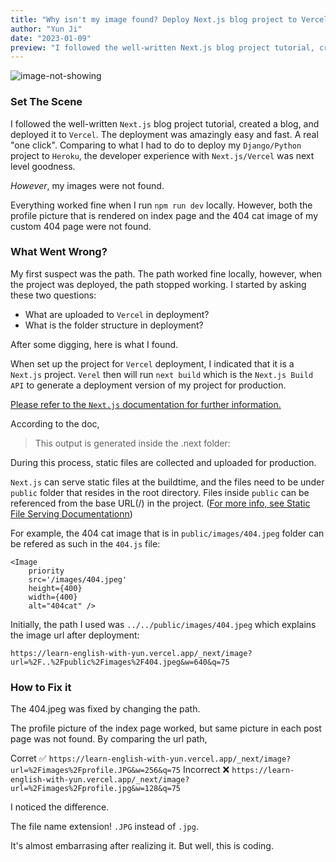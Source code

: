 ```yaml
---
title: "Why isn't my image found? Deploy Next.js blog project to Vercel"
author: "Yun Ji"
date: "2023-01-09"
preview: "I followed the well-written Next.js blog project tutorial, created a blog, and deployed it to Vercel. The deployment was amazingly easy and fast. A real one click. Comparing to what I had to do to deploy my Django/Python project to Heroku, the developer experience with Next.js/Vercel was next level goodness."
---
```


![image-not-showing](/images/image-not-showing.jpg)

### Set The Scene

I followed the well-written `Next.js` blog project tutorial, created a blog, and deployed it to `Vercel`. The deployment was amazingly easy and fast. A real "one click". Comparing to what I had to do to deploy my `Django/Python` project to `Heroku`, the developer experience with `Next.js/Vercel` was next level goodness.

_However_, my images were not found.

Everything worked fine when I run `npm run dev` locally. However, both the profile picture that is rendered on index page and the 404 cat image of my custom 404 page were not found.

### What Went Wrong?

My first suspect was the path. The path worked fine locally, however, when the project was deployed, the path stopped working. I started by asking these two questions:

- What are uploaded to `Vercel` in deployment?
- What is the folder structure in deployment?

After some digging, here is what I found.

When set up the project for `Vercel` deployment, I indicated that it is a `Next.js` project. `Verel` then will run `next build` which is the `Next.js Build API` to generate a deployment version of my project for production.

[Please refer to the `Next.js` documentation for further information.](https://nextjs.org/docs/deployment)

According to the doc,

> This output is generated inside the .next folder:

During this process, static files are collected and uploaded for production.

`Next.js` can serve static files at the buildtime, and the files need to be under `public` folder that resides in the root directory. Files inside `public` can be referenced from the base URL(/)
in the project. ([For more info, see Static File Serving Documentationn](https://nextjs.org/docs/basic-features/static-file-serving))

For example, the 404 cat image that is in `public/images/404.jpeg` folder can be refered as such in the `404.js` file:

```
<Image
    priority
    src='/images/404.jpeg'
    height={400}
    width={400}
    alt="404cat" />
```

Initially, the path I used was `../../public/images/404.jpeg` which explains the image url after deployment:

`https://learn-english-with-yun.vercel.app/_next/image?url=%2F..%2Fpublic%2Fimages%2F404.jpeg&w=640&q=75`

### How to Fix it

The 404.jpeg was fixed by changing the path.

The profile picture of the index page worked, but same picture in each post page was not found. By comparing the url path,

Corret ✅
`https://learn-english-with-yun.vercel.app/_next/image?url=%2Fimages%2Fprofile.JPG&w=256&q=75`
Incorrect ❌
`https://learn-english-with-yun.vercel.app/_next/image?url=%2Fimages%2Fprofile.jpg&w=128&q=75`

I noticed the difference.

The file name extension! `.JPG` instead of `.jpg`.

It's almost embarrasing after realizing it. But well, this is coding.
